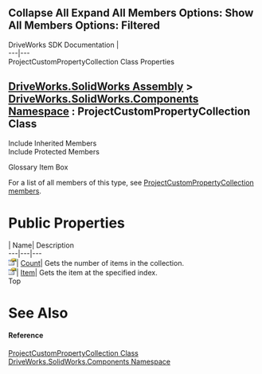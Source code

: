 Collapse All Expand All Members Options: Show All  Members Options: Filtered   
---  
DriveWorks SDK Documentation  |   
---|---  
ProjectCustomPropertyCollection Class Properties   
  
[DriveWorks.SolidWorks Assembly](topic13342.md) > [DriveWorks.SolidWorks.Components Namespace](topic13925.md) : ProjectCustomPropertyCollection Class  
---  
  
Include Inherited Members    
Include Protected Members    


Glossary Item Box

For a list of all members of this type, see [ProjectCustomPropertyCollection members](topic14484.md).

# Public Properties

| Name| Description  
---|---|---  
![Public Property](dotnetimages/publicProperty.gif)| [Count](topic14491.md)| Gets the number of items in the collection.   
![Public Property](dotnetimages/publicProperty.gif)| [Item](topic14492.md)| Gets the item at the specified index.   
Top

# See Also

#### Reference

[ProjectCustomPropertyCollection Class](topic14483.md)   
[DriveWorks.SolidWorks.Components Namespace](topic13925.md)


